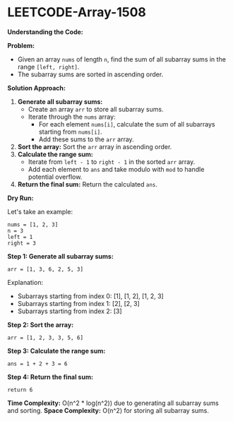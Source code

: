 # LEETCODE-Array-1508
**Understanding the Code:**

**Problem:**
* Given an array `nums` of length `n`, find the sum of all subarray sums in the range `[left, right]`.
* The subarray sums are sorted in ascending order.

**Solution Approach:**
1. **Generate all subarray sums:**
   * Create an array `arr` to store all subarray sums.
   * Iterate through the `nums` array:
     * For each element `nums[i]`, calculate the sum of all subarrays starting from `nums[i]`.
     * Add these sums to the `arr` array.
2. **Sort the array:** Sort the `arr` array in ascending order.
3. **Calculate the range sum:**
   * Iterate from `left - 1` to `right - 1` in the sorted `arr` array.
   * Add each element to `ans` and take modulo with `mod` to handle potential overflow.
4. **Return the final sum:** Return the calculated `ans`.

**Dry Run:**

Let's take an example:
```
nums = [1, 2, 3]
n = 3
left = 1
right = 3
```

**Step 1: Generate all subarray sums:**

```
arr = [1, 3, 6, 2, 5, 3]
```
Explanation:
* Subarrays starting from index 0: [1], [1, 2], [1, 2, 3]
* Subarrays starting from index 1: [2], [2, 3]
* Subarrays starting from index 2: [3]

**Step 2: Sort the array:**

```
arr = [1, 2, 3, 3, 5, 6]
```

**Step 3: Calculate the range sum:**

```
ans = 1 + 2 + 3 = 6
```

**Step 4: Return the final sum:**

```
return 6
```

**Time Complexity:** O(n^2 * log(n^2)) due to generating all subarray sums and sorting.
**Space Complexity:** O(n^2) for storing all subarray sums.
